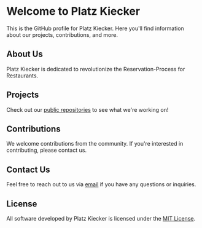 # Welcome to Platz Kiecker

This is the GitHub profile for Platz Kiecker. Here you'll find information about our projects, contributions, and more.

## About Us

Platz Kiecker is dedicated to revolutionize the Reservation-Process for Restaurants.

## Projects

Check out our [public repositories](https://github.com/orgs/PlatzKiecker/repositories?q=visibility%3Apublic+archived%3Afalse) to see what we're working on!

## Contributions

We welcome contributions from the community. If you're interested in contributing, please contact us.
## Contact Us

Feel free to reach out to us via [email](mailto:aaronroters@icloud.com) if you have any questions or inquiries.

## License

All software developed by Platz Kiecker is licensed under the [MIT License](LICENSE).
